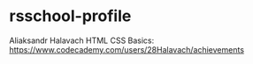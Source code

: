 # rsschool-profile
Aliaksandr Halavach
HTML CSS Basics: https://www.codecademy.com/users/28Halavach/achievements